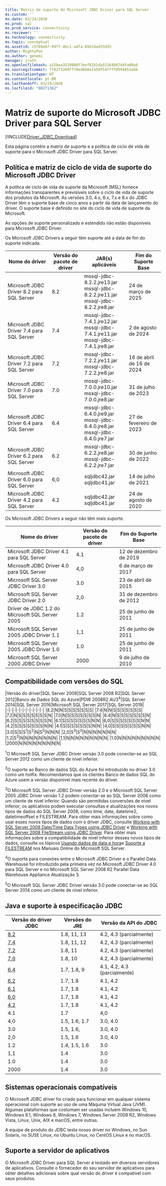 ```yaml
---
title: Matriz de suporte do Microsoft JDBC Driver para SQL Server
ms.custom: ''
ms.date: 03/24/2020
ms.prod: sql
ms.prod_service: connectivity
ms.reviewer: ''
ms.technology: connectivity
ms.topic: conceptual
ms.assetid: c5769e67-99f7-4bc1-a4fa-8941dad33d35
author: MightyPen
ms.author: genemi
manager: jroth
ms.openlocfilehash: a15bea353980df7eef82b1da55364b874dfa89a6
ms.sourcegitcommit: ff82f3260ff79ed860a7a58f54ff7f0594851e6b
ms.translationtype: HT
ms.contentlocale: pt-BR
ms.lasthandoff: 03/29/2020
ms.locfileid: "80271362"
---
```

# <a name="microsoft-jdbc-driver-for-sql-server-support-matrix"></a>Matriz de suporte do Microsoft JDBC Driver para SQL Server

[!INCLUDE[Driver_JDBC_Download](../../includes/driver_jdbc_download.md)]

  Esta página contém a matriz de suporte e a política de ciclo de vida de suporte para o Microsoft JDBC Driver para SQL Server.  
  
## <a name="microsoft-jdbc-driver-support-lifecycle-matrix-and-policy"></a>Política e matriz de ciclo de vida de suporte do Microsoft JDBC Driver  

A política de ciclo de vida de suporte da Microsoft (MSL) fornece informações transparentes e previsíveis sobre o ciclo de vida de suporte dos produtos da Microsoft. As versões 3.0, 4.x, 6.x, 7.x e 8.x do JDBC Driver têm o suporte base de cinco anos a partir da data de lançamento do driver. O suporte base é definido no site do ciclo de vida de suporte da Microsoft.  
  
As opções de suporte personalizado e estendido não estão disponíveis para Microsoft JDBC Driver.  

Os Microsoft JDBC Drivers a seguir têm suporte até a data de fim do suporte indicada.  
  
|Nome do driver|Versão do pacote de driver|JAR(s) aplicáveis|Fim do Suporte Base|
|-|-|-|-|  
|Microsoft JDBC Driver 8.2 para SQL Server|8.2|mssql-jdbc-8.2.2.jre13.jar<br> mssql-jdbc-8.2.2.jre11.jar<br> mssql-jdbc-8.2.2.jre8.jar|24 de março de 2025|
|Microsoft JDBC Driver 7.4 para SQL Server|7.4|mssql-jdbc-7.4.1.jre12.jar<br> mssql-jdbc-7.4.1.jre11.jar<br> mssql-jdbc-7.4.1.jre8.jar|2 de agosto de 2024|
|Microsoft JDBC Driver 7.2 para SQL Server|7.2|mssql-jdbc-7.2.2.jre11.jar<br> mssql-jdbc-7.2.2.jre8.jar|16 de abril de 16 de 2024|
|Microsoft JDBC Driver 7.0 para SQL Server|7.0|mssql-jdbc-7.0.0.jre10.jar<br> mssql-jdbc-7.0.0.jre8.jar|31 de julho de 2023|
|Microsoft JDBC Driver 6.4 para SQL Server|6.4|mssql-jdbc-6.4.0.jre9.jar<br> mssql-jdbc-6.4.0.jre8.jar<br> mssql-jdbc-6.4.0.jre7.jar|27 de fevereiro de 2023|
|Microsoft JDBC Driver 6.2 para SQL Server|6.2|mssql-jdbc-6.2.2.jre8.jar<br> mssql-jdbc-6.2.2.jre7.jar|30 de junho de 2022|
|Microsoft JDBC Driver 6.0 para SQL Server|6,0|sqljdbc42.jar<br>sqljdbc41.jar|14 de julho de 2021|
|Microsoft JDBC Driver 4.2 para SQL Server|4.2|sqljdbc42.jar<br>sqljdbc41.jar|24 de agosto de 2020|
  
 Os Microsoft JDBC Drivers a seguir não têm mais suporte.  

|Nome do driver|Versão do pacote de driver|Fim do Suporte Base|  
|-|-|-|
|Microsoft JDBC Driver 4.1 para SQL Server|4.1|12 de dezembro de 2019|  
|Microsoft JDBC Driver 4.0 para SQL Server|4,0|6 de março de 2017|  
|Microsoft SQL Server JDBC Driver 3.0|3.0|23 de abril de 2015|  
|Microsoft SQL Server JDBC Driver 2.0|2,0|31 de dezembro de 2012|  
|Driver de JDBC 1.2 do Microsoft SQL Server 2005|1.2|25 de junho de 2011|  
|Microsoft SQL Server 2005 JDBC Driver 1.1|1,1|25 de junho de 2011|  
|Microsoft SQL Server 2005 JDBC Driver 1.0|1.0|25 de junho de 2011|  
|Microsoft SQL Server 2000 JDBC Driver|2000|9 de julho de 2010|  
  
## <a name="sql-version-compatibility"></a>Compatibilidade com versões do SQL  
  
|Versão do driver|SQL Server 2008|SQL Server 2008 R2|SQL Server 2012|Banco de Dados SQL do Azure|PDW 2008R2 AU3<sup>4</sup>|SQL Server 2014|SQL Server 2016|Microsoft SQL Server 2017|SQL Server 2019|  
|-|-|-|-|-|-|-|-|-|-|-|
|8.2|N|N|S|S|S|S|S|S|S|
|7.4|N|N|S|S|S|S|S|S|S|
|7.2|N|S|S|S|S|S|S|S|N|
|7.0|N|S|S|S|S|S|S|S|N|
|6.4|N|S|S|S|S|S|S|S|N|
|6.2|S|S|S|S|S|S|S|S|N|
|6.1|S|S|S|S|S|S|S|N|N|
|6,0|S|S|S|S|S|S|S|N|N|
|4.2|S|S|S|S|S|S|S|N|N|
|4.1|S|S|S|S|S|S|S|N|N|
|4,0|S|S|S|S|S|S|S|N|N|
|3.0|S|S|S<sup>1</sup>|S<sup>2</sup>|N|S<sup>5</sup>|N|N|N|
|2,0|S<sup>3</sup>|S<sup>3</sup>|N|N|N|N|N|N|N|
|1.2|S<sup>3</sup>|N|N|N|N|N|N|N|N|
|1,1|N|N|N|N|N|N|N|N|N|
|1.0|N|N|N|N|N|N|N|N|N|
|2000|N|N|N|N|N|N|N|N|N|
  
 <sup>1</sup>O Microsoft SQL Server JDBC Driver versão 3.0 pode conectar-se ao SQL Server 2012 como um cliente de nível inferior.  
  
 <sup>2</sup>O suporte ao Banco de dados SQL do Azure foi introduzido no driver 3.0 como um hotfix. Recomendamos que os clientes Banco de dados SQL do Azure usem a versão disponível mais recente do driver.  
  
 <sup>3</sup>O Microsoft SQL Server JDBC Driver versão 2.0 e o Microsoft SQL Server 2005 JDBC Driver versão 1.2 podem conectar-se ao SQL Server 2008 como um cliente de nível inferior. Quando são permitidas conversões de nível inferior, os aplicativos podem executar consultas e atualizações nos novos tipos de dados do SQL Server 2008, como time, date, datetime2, datetimeoffset e FILESTREAM. Para obter mais informações sobre como usar esses novos tipos de dados com o driver JDBC, consulte  [Working with SQL Server 2008 Date/Time Data Types using JDBC Driver](https://go.microsoft.com/fwlink/?LinkId=145198) e  [Working with SQL Server 2008 FileStream using JDBC Driver](https://go.microsoft.com/fwlink/?LinkId=145199). Para obter mais informações sobre a compatibilidade de nível inferior desses novos tipos de dados, consulte os tópicos  [Usando dados de data e hora](https://go.microsoft.com/fwlink/?LinkId=145211)e  [Suporte a FILESTREAM](https://go.microsoft.com/fwlink/?LinkId=145212) nos Manuais Online do Microsoft SQL Server.  
  
 <sup>4</sup>O suporte para conexões entre o Microsoft JDBC Driver e o Parallel Data Warehouse foi introduzido pela primeira vez no Microsoft JDBC Driver 4.0 para SQL Server e no Microsoft SQL Server 2008 R2 Parallel Data Warehouse Appliance Atualização 3.  
  
 <sup>5</sup>O Microsoft SQL Server JDBC Driver versão 3.0 pode conectar-se ao SQL Server 2014 como um cliente de nível inferior.  
  
## <a name="java-and-jdbc-specification-support"></a>Java e suporte à especificação JDBC
  
|Versão do driver JDBC|Versões do JRE|Versão da API do JDBC|
|-|-|-|
|[8.2](release-notes-for-the-jdbc-driver.md#82)|1.8, 11, 13|4.2, 4.3 (parcialmente)|
|[7.4](release-notes-for-the-jdbc-driver.md#74)|1.8, 11, 12|4.2, 4.3 (parcialmente)|
|[7.2](release-notes-for-the-jdbc-driver.md#72)|1.8, 11|4.2, 4.3 (parcialmente)|
|[7.0](release-notes-for-the-jdbc-driver.md#70)|1.8, 10|4.2, 4.3 (parcialmente)|
|[6.4](release-notes-for-the-jdbc-driver.md#64)|1.7, 1.8, 9|4.1, 4.2, 4.3 (parcialmente)|
|[6.2](release-notes-for-the-jdbc-driver.md#62)|1.7, 1.8|4.1, 4.2|
|[6.1](release-notes-for-the-jdbc-driver.md#61)|1.7, 1.8|4.1, 4.2|
|[6.0](release-notes-for-the-jdbc-driver.md#60)|1.7, 1.8|4.1, 4.2|
|[4.2](release-notes-for-the-jdbc-driver.md#42)|1.7, 1.8|4.1, 4.2|
|4.1|1.7|4,0|
|4,0|1.5, 1.6, 1.7|3.0, 4.0|
|3.0|1.5, 1.6,|3.0, 4.0|
|2,0|1.5, 1.6|3.0, 4.0|
|1.2|1.4, 1.5, 1.6|3.0|
|1,1|1.4|3.0|
|1.0|1.4|3.0|
|2000|1.4|3.0|

## <a name="supported-operating-systems"></a>Sistemas operacionais compatíveis

O Microsoft JDBC driver foi criado para funcionar em qualquer sistema operacional com suporte ao uso de uma Máquina Virtual Java (JVM). Algumas plataformas que costumam ser usadas incluem Windows 10, Windows 8.1, Windows 8, Windows 7, Windows Server 2008 R2, Windows Vista, Linux, Unix, AIX e macOS, entre outras.  

A equipe de produto do JDBC testa nosso driver no Windows, no Sun Solaris, no SUSE Linux, no Ubuntu Linux, no CentOS Linux e no macOS.

## <a name="application-server-support"></a>Suporte a servidor de aplicativos

O Microsoft JDBC Driver para SQL Server é testado em diversos servidores de aplicativos.  Consulte o fornecedor do seu servidor de aplicativos para obter detalhes adicionais sobre qual versão do driver é compatível com seus produtos.
